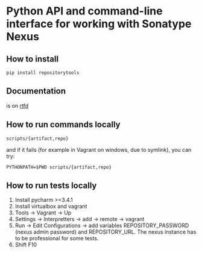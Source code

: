 Python API and command-line interface for working with Sonatype Nexus
=====================================================================

How to install
--------------
```
pip install repositorytools
```

Documentation
-------------
is on [rtfd](http://repositorytools.readthedocs.org/en/latest/)

How to run commands locally
---------------------------
```
scripts/{artifact,repo}
```

and if it fails (for example in Vagrant on windows, due to symlink), you can try:
```
PYTHONPATH=$PWD scripts/{artifact,repo}
```

How to run tests locally
------------------------

1. Install pycharm >=3.4.1
1. Install virtualbox and vagrant
1. Tools -> Vagrant -> Up
1. Settings -> Interpretters -> add -> remote -> vagrant
1. Run -> Edit Configurations -> add variables REPOSITORY_PASSWORD (nexus admin password) and REPOSITORY_URL.
   The nexus instance has to be professional for some tests.
1. Shift F10
